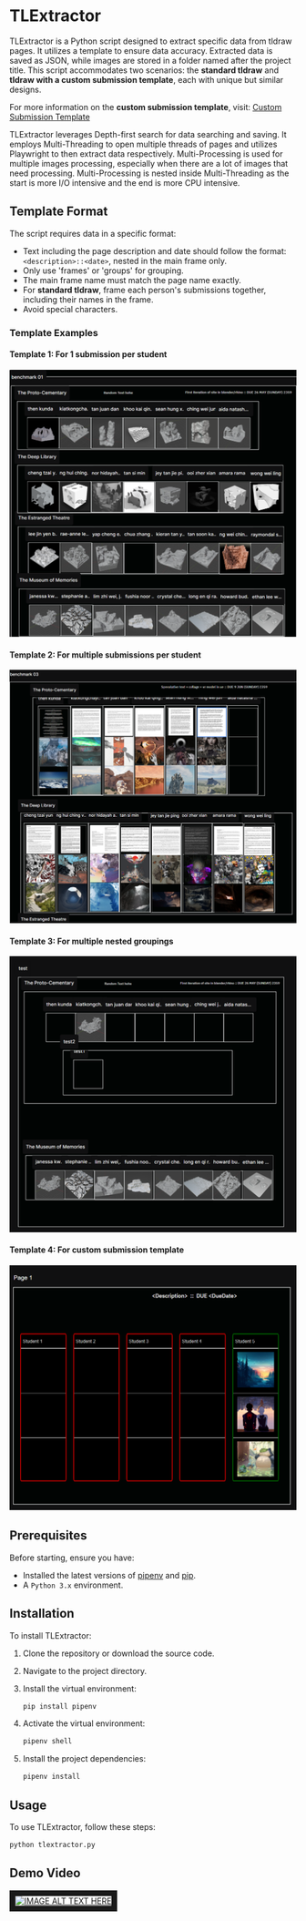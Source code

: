 # TLExtractor

TLExtractor is a Python script designed to extract specific data from tldraw pages. It utilizes a template to ensure data accuracy. Extracted data is saved as JSON, while images are stored in a folder named after the project title. This script accommodates two scenarios: the **standard tldraw** and **tldraw with a custom submission template**, each with unique but similar designs.

For more information on the **custom submission template**, visit:
[Custom Submission Template](https://github.com/LamJingJie/tldraw/tree/dynamic_submission_template/templates/vite)

TLExtractor leverages Depth-first search for data searching and saving. It employs Multi-Threading to open multiple threads of pages and utilizes Playwright to then extract data respectively. Multi-Processing is used for multiple images processing, especially when there are a lot of images that need processing. Multi-Processing is nested inside Multi-Threading as the start is more I/O intensive and the end is more CPU intensive.

## Template Format

The script requires data in a specific format:

- Text including the page description and date should follow the format: `<description>::<date>`, nested in the main frame only.
- Only use 'frames' or 'groups' for grouping.
- The main frame name must match the page name exactly.
- For **standard tldraw**, frame each person's submissions together, including their names in the frame.
- Avoid special characters.

### Template Examples

#### Template 1: For 1 submission per student

![Template Format 1](./img/template_format1.png)

#### Template 2: For multiple submissions per student

![Template Format 2](/img/template_format2.png)

#### Template 3: For multiple nested groupings

![Template Format 3](/img/template_format3.png)

#### Template 4: For custom submission template

![Template Format 4](/img/template_format4.png)

## Prerequisites

Before starting, ensure you have:

- Installed the latest versions of [pipenv](https://pipenv.pypa.io/en/latest/) and [pip](https://pypi.org/project/pip/#history).
- A `Python 3.x` environment.

## Installation

To install TLExtractor:

1. Clone the repository or download the source code.
2. Navigate to the project directory.
3. Install the virtual environment:

   ```bash
   pip install pipenv
    ```

4. Activate the virtual environment:

    ```bash
    pipenv shell
    ```

5. Install the project dependencies:

    ```bash
    pipenv install
    ```

## Usage

To use TLExtractor, follow these steps:

```bash
python tlextractor.py
```

## Demo Video

<a href="https://github.com/LamJingJie/tlextractor/assets/58838335/8ea12541-120f-4b0e-8577-770f6d90232a" target="_blank"><img src="https://github.com/LamJingJie/tlextractor/assets/58838335/8ea12541-120f-4b0e-8577-770f6d90232a"
alt="IMAGE ALT TEXT HERE" width="240" height="180" border="10" /></a>
